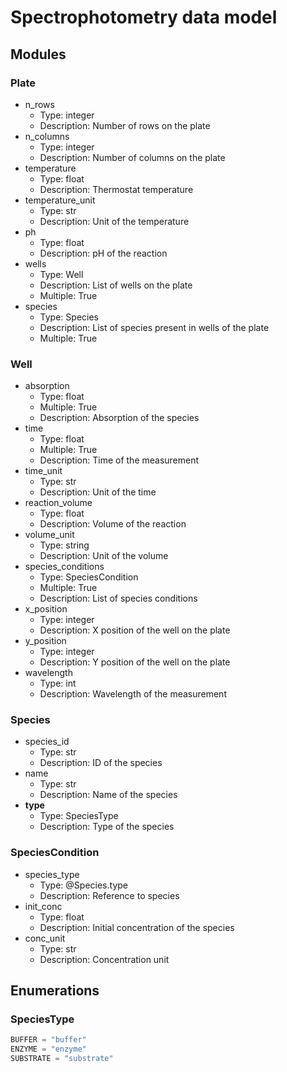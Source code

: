 # Spectrophotometry data model

## Modules

### Plate

- n_rows
    - Type: integer
    - Description: Number of rows on the plate
- n_columns
    - Type: integer
    - Description: Number of columns on the plate
- temperature
    - Type: float
    - Description: Thermostat temperature
- temperature_unit
    - Type: str
    - Description: Unit of the temperature
- ph
    - Type: float
    - Description: pH of the reaction
- wells
    - Type: Well
    - Description: List of wells on the plate
    - Multiple: True
- species
    - Type: Species
    - Description: List of species present in wells of the plate
    - Multiple: True

### Well

- absorption
    - Type: float
    - Multiple: True
    - Description: Absorption of the species
- time
    - Type: float
    - Multiple: True
    - Description: Time of the measurement
- time_unit
    - Type: str
    - Description: Unit of the time
- reaction_volume
    - Type: float
    - Description: Volume of the reaction
- volume_unit
    - Type: string
    - Description: Unit of the volume
- species_conditions
    - Type: SpeciesCondition
    - Multiple: True
    - Description: List of species conditions
- x_position
    - Type: integer
    - Description: X position of the well on the plate
- y_position
    - Type: integer
    - Description: Y position of the well on the plate
- wavelength
    - Type: int
    - Description: Wavelength of the measurement


### Species

- species_id
    - Type: str
    - Description: ID of the species
- name
    - Type: str
    - Description: Name of the species
- __type__
    - Type: SpeciesType
    - Description: Type of the species

### SpeciesCondition

- species_type
    - Type: @Species.type
    - Description: Reference to species
- init_conc
    - Type: float
    - Description: Initial concentration of the species
- conc_unit
    - Type: str
    - Description: Concentration unit

## Enumerations

### SpeciesType

```python
BUFFER = "buffer"
ENZYME = "enzyme"
SUBSTRATE = "substrate"
```

